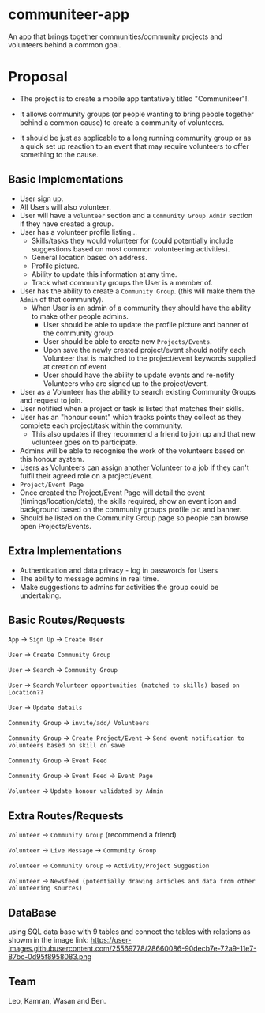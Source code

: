 # communiteer-app
An app that brings together communities/community projects and volunteers behind a common goal.

# Proposal

* The project is to create a mobile app tentatively titled "Communiteer"!. 

* It allows community groups (or people wanting to bring people together behind a common cause) to create a community of volunteers. 

* It should be just as applicable to a long running community group or as a quick set up reaction to an event that may require volunteers to offer something to the cause. 

## Basic Implementations
* User sign up.
* All Users will also volunteer.
* User will have a `Volunteer` section and a `Community Group Admin` section if they have created a group.
* User has a volunteer profile listing...
  * Skills/tasks they would volunteer for (could potentially include suggestions based on most common volunteering activities).
  * General location based on address.
  * Profile picture.
  * Ability to update this information at any time.
  * Track what community groups the User is a member of.
* User has the ability to create a `Community Group`. (this will make them the `Admin` of that community).
  * When User is an admin of a community they should have the ability to make other people admins.
    * User should be able to update the profile picture and banner of the community group
    * User should be able to create new `Projects/Events`.
    * Upon save the newly created project/event should notify each Volunteer that is matched to the project/event keywords supplied at creation of event
    * User should have the ability to update events and re-notify Volunteers who are signed up to the project/event.
* User as a Volunteer has the ability to search existing Community Groups and request to join.
* User notified when a project or task is listed that matches their skills.
* User has an "honour count" which tracks points they collect as they complete each project/task within the community.
  * This also updates if they recommend a friend to join up and that new volunteer goes on to participate.
* Admins will be able to recognise the work of the volunteers based on this honour system.
* Users as Volunteers can assign another Volunteer to a job if they can't fulfil their agreed role on a project/event.
* `Project/Event Page`
 * Once created the Project/Event Page will detail the event (timings/location/date), the skills required, show an event icon and background based on the community groups profile pic and banner.
 * Should be listed on the Community Group page so people can browse open Projects/Events.

## Extra Implementations
* Authentication and data privacy - log in passwords for Users
* The ability to message admins in real time. 
* Make suggestions to admins for activities the group could be undertaking. 

## Basic Routes/Requests

`App` -> `Sign Up` -> `Create User`

`User` -> `Create Community Group` 

`User` -> `Search` -> `Community Group`

`User` -> `Search` `Volunteer opportunities (matched to skills) based on Location??`

`User` -> `Update details`

`Community Group` -> `invite/add/ Volunteers` 

`Community Group` -> `Create Project/Event` -> `Send event notification to volunteers based on skill on save`

`Community Group` -> `Event Feed`

`Community Group` -> `Event Feed` -> `Event Page`

`Volunteer` -> `Update honour validated by Admin`

## Extra Routes/Requests

`Volunteer` -> `Community Group` (recommend a friend)

`Volunteer` -> `Live Message` -> `Community Group`

`Volunteer` -> `Community Group` -> `Activity/Project Suggestion`

`Volunteer` -> `Newsfeed (potentially drawing articles and data from other volunteering sources)` 

## DataBase 
using SQL data base with 9 tables and connect the tables with relations as showm in the image link: 
https://user-images.githubusercontent.com/25569778/28660086-90decb7e-72a9-11e7-87bc-0d95f8958083.png

## Team

Leo, Kamran, Wasan and Ben.
